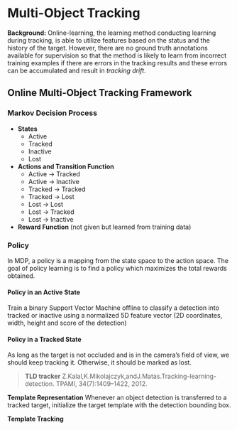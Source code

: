 # Multi-Object Tracking

**Background:**
Online-learning, the learning method conducting learning during tracking, is able to utilize features based on the status and the history of the target. However, there are no ground truth annotations available for supervision so that the method is likely to learn from incorrect training examples if there are errors in the tracking results and these errors can be accumulated and result in *tracking drift*.

## Online Multi-Object Tracking Framework

### Markov Decision Process

- **States** 
	- Active
	- Tracked
	- Inactive
	- Lost
- **Actions and Transition Function**  
	- Active -> Tracked
	- Active -> Inactive
	- Tracked -> Tracked
	- Tracked -> Lost
	- Lost -> Lost
	- Lost -> Tracked
	- Lost -> Inactive 
- **Reward Function** (not given but learned from training data)

### Policy

In MDP, a policy is a mapping from the state space to the action space. The goal of  policy learning is to find a policy which maximizes the total rewards obtained.  

#### Policy in an Active State

Train a binary Support Vector Machine offline to classify a detection into tracked or inactive using a normalized 5D feature vector (2D coordinates, width, height and score of the detection)

#### Policy in a Tracked State

As long as the target is not occluded and is in the camera’s field of view, we should keep tracking it. Otherwise, it should be marked as lost. 

> **TLD tracker** Z.Kalal,K.Mikolajczyk,andJ.Matas.Tracking-learning-detection. TPAMI, 34(7):1409–1422, 2012.

**Template Representation** Whenever an object detection is transferred to a tracked target, initialize the target template with the detection bounding box.  

**Template Tracking** 

